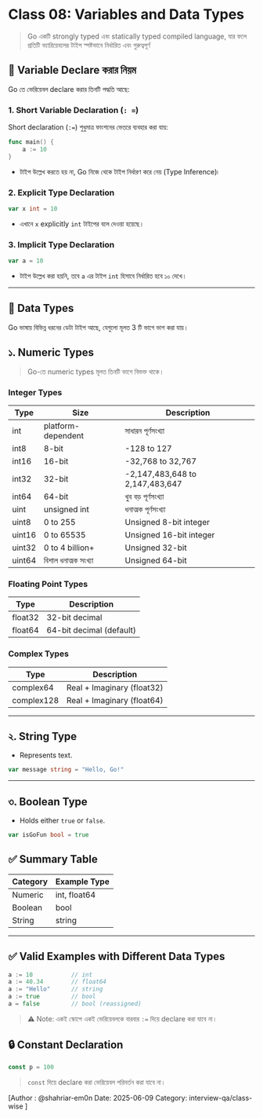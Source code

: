 # Class 08: Variables and Data Types

>Go একটি strongly typed এবং statically typed compiled language, যার ফলে প্রতিটি ভ্যারিয়েবলের টাইপ স্পষ্টভাবে নির্ধারিত এবং গুরুত্বপূর্ণ

## 🧠 Variable Declare করার নিয়ম

Go তে ভেরিয়েবল declare করার তিনটি পদ্ধতি আছে:

### 1. Short Variable Declaration (`: =`)
Short declaration (`:=`) শুধুমাত্র ফাংশনের ভেতরে ব্যবহার করা যায়:

```go
func main() {
    a := 10
}
```
- টাইপ উল্লেখ করতে হয় না, Go নিজে থেকে টাইপ নির্ধারণ করে নেয় (Type Inference)৷

### 2. Explicit Type Declaration
```go
var x int = 10
```
- এখানে `x` explicitly `int` টাইপের বলে দেওয়া হয়েছে।

### 3. Implicit Type Declaration
```go
var a = 10
```
- টাইপ উল্লেখ করা হয়নি, তবে `a` এর টাইপ `int` হিসাবে নির্ধারিত হবে ১০ দেখে।

---
## 📘 Data Types

Go ভাষায় বিভিন্ন ধরনের ডেটা টাইপ আছে, যেগুলো মূলত 3 টি ভাগে ভাগ করা যায়।


##  ১. Numeric Types

>Go-তে numeric types মূলত তিনটি ভাগে বিভক্ত থাকে।

### Integer Types

| Type  | Size     | Description                 |
|--------|----------|-----------------------------|
| int    | platform-dependent | সাধারন পূর্ণসংখ্যা |
| int8   | 8-bit    | -128 to 127                 |
| int16  | 16-bit   | -32,768 to 32,767           |
| int32  | 32-bit   | -2,147,483,648 to 2,147,483,647 |
| int64  | 64-bit   | খুব বড় পূর্ণসংখ্যা          |
| uint   | unsigned int | ধনাত্মক পূর্ণসংখ্যা     |
| uint8  | 0 to 255 | Unsigned 8-bit integer      |
| uint16 | 0 to 65535 | Unsigned 16-bit integer  |
| uint32 | 0 to 4 billion+ | Unsigned 32-bit     |
| uint64 | বিশাল ধনাত্মক সংখ্যা | Unsigned 64-bit |

### Floating Point Types

| Type   | Description |
|--------|-------------|
| float32 | 32-bit decimal |
| float64 | 64-bit decimal (default) |

### Complex Types

| Type      | Description |
|-----------|-------------|
| complex64 | Real + Imaginary (float32) |
| complex128| Real + Imaginary (float64) |

---

## ২. String Type

- Represents text.
```go
var message string = "Hello, Go!"
```

---

## ৩. Boolean Type

- Holds either `true` or `false`.
```go
var isGoFun bool = true
```

## ✅ Summary Table

| Category       | Example Type     |
|----------------|------------------|
| Numeric        | int, float64     |
| Boolean        | bool             |
| String         | string           |

---

## ✅ Valid Examples with Different Data Types
```go
a := 10           // int
a := 40.34        // float64
a := "Hello"      // string
a := true         // bool
a = false         // bool (reassigned)
```

> ⚠️ Note: একই স্কোপে একই ভেরিয়েবলকে বারবার `:=` দিয়ে declare করা যাবে না।

## 🔒 Constant Declaration
```go
const p = 100
```
> `const` দিয়ে declare করা ভেরিয়েবল পরিবর্তন করা যাবে না।

[Author : @shahriar-em0n  Date: 2025-06-09 Category: interview-qa/class-wise ]